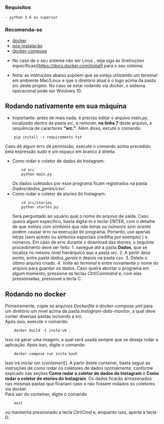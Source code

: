 ### Requisitos
	- python 3.6 ou superior
### Recomenda-se

- [docker](https://docs.docker.com/install/linux/docker-ce/ubuntu/)
- [pós-instalação](https://docs.docker.com/install/linux/linux-postinstall/)
- [docker-compose](https://docs.docker.com/compose/install/#prerequisites)
+ No caso de o seu sistema não ser Linux , veja siga as (instruções específicas)[https://docs.docker.com/install] para o seu sistema.

* Nota: as instruções abaixo supõem que se esteja utilizando um terminal em ambiente Mac/Linux e que o diretório atual é o logo acima da pasta *src* deste projeto. No caso se estar rodando via *docker*, o sistema operacional pode ser Windows 10.

##   Rodando nativamente em sua máquina

* Importante: antes de mais nada, é preciso editar o arquivo *main.py*, localizado dentro da pasta *src*, e remover, **na linha 7** deste arquivo, a sequência de caracteres **"src."**.
Além disso, excute o comando:
```shell
	pip install -r requirements.txt
``` 
Caso dê algum erro de permissão, execute o comando acima precedido pela expressão *sudo* e um espaço em branco à direita.

+ Como rodar o coletor de dados do Instagram:
	```shell
		cd src
		python main.py
	```
	Os dados coletados por esse programa ficam registrados na pasta *Dados/dados_gerais/csv/*.
+ Como rodar o coletor de stories do Instagram:
	```shell
		cd src/stories
		python stories.py
	```
	Será perguntado ao usuário qual o nome do arquivo de saída. Caso queira algum específico, basta digitá-lo e teclar ENTER, com o detalhe de que *nomes com símbolos que não letras ou números sem acento* podem causar erro na execução do programa. Portanto, use apenas letras (sem acento ou símbolos especiais (cedilha por exemplo) ) e números.
	Em caso de erro durante o download das stories, o seguinte procedimento deve ser feito:
		1. navegue até a pasta **Dados**, que se localiza no mesmo nível hierárquico que a pasta *src*.
		2. A partir dess ponto, entre pasta *dados_gerais* e depois na pasta *csv*.
		3. Delete o último arquivo criado.
		4. Volte ao *terminal* e entre novamente o nome do arquivo para guardar os dados.
	Caso queira abortar o programa em algum momento, pressione as teclas *Ctrl*/*Command* e, com elas pressionadas, pressione a tecla *C*.

## Rodando no docker
	
Primeiramente, copie os arquivos *Dockerfile* e *docker-compose.yml* para um diretório um nível acima da pasta *instagram-data-monitor*, a qual deve conter diversas pastas incluindo a *src*.  
Após isso, execute o comando:
```shell
	docker build -t insta:v0 .
```
Isso irá gerar uma imagem, a qual será usada sempre que se deseja rodar a aplicação. Após isso, digite o comando:
```shell
	docker-compose run insta bash
```
Isso irá iniciar um (*container*)[]. A partir deste container, basta seguir as instruções de como rodar os coletores de dados normalmente, conforme expicado nas seções **Como rodar o coletor de dados do Instagram** e **Como rodar o coletor de stories do Instagram**. Os dados ficarão armazenados nas mesmas pastas que ficariam caso o não fossem rodados os coletores via docker.  
Para sair do conteiner, digite o comando 
```shell
	exit
```
ou mantenha pressionado a tecla *Ctrl*/*Cmd* e, enquanto isso, aperte a tecla *D*.